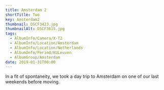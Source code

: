```yaml
---
title: Amsterdam 2
shortTitle: Two
key: Amsterdam2
thumbnail: DSCF3423.jpg
thumbnailAlt: DSCF3615.jpg
tags:
  - AlbumInfo/Camera/X-T2
  - AlbumInfo/Location/Amsterdam
  - AlbumInfo/Location/Netherlands
  - AlbumInfo/Period/KULeuven
  - AlbumGroup/Amsterdam
date: 2019-01-31T00:00
---
```

In a fit of spontaneity, we took a day trip to Amsterdam on one of our last weekends before moving.
